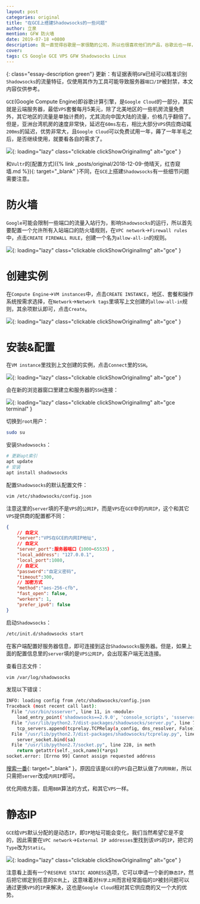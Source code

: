 ```yaml
---
layout: post
categories: original
title: "在GCE上搭建Shadowsocks的一些问题"
author: 立泉
mention: GFW 防火墙
date: 2019-07-18 +0800
description: 我一直觉得谷歌是一家很酷的公司，所以也很喜欢他们的产品，谷歌云也一样，只是价格么，相比别家，以个人使用的角度，的确算是偏贵的。
cover: 
tags: CS Google GCE VPS GFW Shadowsocks Linux
---
```


{: class="essay-description green"}
更新：有证据表明`GFW`已经可以精准识别`Shadowsocks`的流量特征，仅使用其作为工具可能导致服务器`端口/IP`被封禁，本文内容仅供参考。

`GCE`(Google Compute Engine)即谷歌计算引擎，是`Google Cloud`的一部分，其实就是云端服务器，最低`VPS`套餐每月5美元，除了北美地区的一些机房流量免费外，其它地区的流量是单独计费的，尤其流向中国大陆的流量，价格几乎翻倍了。但是，亚洲台湾机房的速度非常快，延迟在`60ms`左右，相比大部分`VPS`供应商动辄`200ms`的延迟，优势非常大，且`Google Cloud`可以免费试用一年，薅了一年羊毛之后，是否继续使用，就要看各自的需求了。

![](https://apqx.oss-cn-hangzhou.aliyuncs.com/blog/20190718/gc_price_thumb.jpg){: loading="lazy" class="clickable clickShowOriginalImg" alt="gce" }

和`Vultr`的[配置方式]({% link _posts/original/2018-12-09-倚晴天，红杏窥墙.md %}){: target="_blank" }不同，在`GCE`上搭建`Shadowsocks`有一些细节问题需要注意。

# 防火墙

`Google`可能会限制一些端口的流量入站行为，影响`Shadowsocks`的运行，所以首先要配置一个允许所有入站端口的防火墙规则，在`VPC network`->`Firewall rules`中，点击`CREATE FIREWALL RULE`，创建一个名为`allow-all-in`的规则。

![](https://apqx.oss-cn-hangzhou.aliyuncs.com/blog/20190718/gc_firewall_thumb.jpg){: loading="lazy" class="clickable clickShowOriginalImg" alt="gce" }

# 创建实例

在`Compute Engine`->`VM instances`中，点击`CREATE INSTANCE`，地区、套餐和操作系统按需求选择，在`Network`->`Network tags`里填写上文创建的`allow-all-in`规则，其余项默认即可，点击`Create`。

![](https://apqx.oss-cn-hangzhou.aliyuncs.com/blog/20190718/gc_instance_thumb.jpg){: loading="lazy" class="clickable clickShowOriginalImg" alt="gce" }

# 安装&配置

在`VM instance`里找到上文创建的实例，点击`Connect`里的`SSH`。

![](https://apqx.oss-cn-hangzhou.aliyuncs.com/blog/20190718/gc_connect_thumb.jpg){: loading="lazy" class="clickable clickShowOriginalImg" alt="gce" }

会在新的浏览器窗口里建立和服务器的`SSH`连接：

![](https://apqx.oss-cn-hangzhou.aliyuncs.com/blog/20190718/gc_ssh_thumb.jpg){: loading="lazy" class="clickable clickShowOriginalImg" alt="gce terminal" }

切换到`root`用户：

```sh
sudo su
```

安装`Shadowsocks`：

```sh
# 更新apt索引
apt update
# 安装
apt install shadowsocks
```

配置`Shadowsocks`的默认配置文件：

```sh
vim /etc/shadowsocks/config.json
```

注意这里的`server`填的不是`VPS`的`公网IP`，而是`VPS`在`GCE`中的`内网IP`，这个和其它`VPS`提供商的配置都不同：

```json
{ 
	// 自定义
	"server":"VPS在GCE的内网IP地址", 
	// 自定义
	"server_port":服务器端口（1000~65535）, 
 	"local_address": "127.0.0.1", 
	"local_port":1080, 
	// 自定义
	"password":"自定义密码", 
	"timeout":300, 
	// 加密方式
	"method":"aes-256-cfb", 
	"fast_open": false,
	"workers": 1,
	"prefer_ipv6": false
} 
```

启动`Shadowsocks`：

```sh
/etc/init.d/shadowsocks start
```

在客户端配置好服务器信息，即可连接到这台`Shadowsocks`服务器。但是，如果上面的配置信息里的`server`填的是`VPS公网IP`，会出现客户端无法连接。

查看日志文件：

```sh
vim /var/log/shadowsocks
```

发现以下错误：

```sh
INFO: loading config from /etc/shadowsocks/config.json
Traceback (most recent call last):
  File "/usr/bin/ssserver", line 11, in <module>
    load_entry_point('shadowsocks==2.9.0', 'console_scripts', 'ssserver')()
  File "/usr/lib/python2.7/dist-packages/shadowsocks/server.py", line 74, in main
    tcp_servers.append(tcprelay.TCPRelay(a_config, dns_resolver, False))
  File "/usr/lib/python2.7/dist-packages/shadowsocks/tcprelay.py", line 733, in __init__
    server_socket.bind(sa)
  File "/usr/lib/python2.7/socket.py", line 228, in meth
    return getattr(self._sock,name)(*args)
socket.error: [Errno 99] Cannot assign requested address
```

[搜索一番](https://www.chenweikang.top/?p=679){: target="_blank" }，原因应该是`GCE`的`VPS`自己默认做了`内网映射`，所以只需把`server`改成`内网IP`即可。

优化网络方面，启用`BBR`算法的方式，和其它`VPS`一样。

# 静态IP

`GCE`给`VPS`默认分配的是动态`IP`，即`IP`地址可能会变化，我们当然希望它是不变的，因此需要在`VPC network`->`External IP addresses`里找到该`VPS`的`IP`，把它的`Type`改为`Static`。

![](https://apqx.oss-cn-hangzhou.aliyuncs.com/blog/20190718/gc_ip_thumb.jpg){: loading="lazy" class="clickable clickShowOriginalImg" alt="gce" }

注意看上面有一个`RESERVE STATIC ADDRESS`选项，它可以申请一个新的`静态IP`，然后把它绑定到任意的`实例`上，这意味着对`科学上网`而言经常面临的`IP`被封问题可以通过更换`VPS`的`IP`来解决，这也是`Google Cloud`相对其它供应商的又一个大的优势。